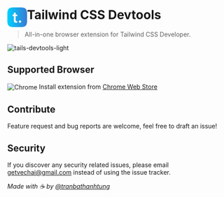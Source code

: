 # <img src="src/assets/img/logo.png" width="45" align="left" /> Tailwind CSS Devtools

> All-in-one browser extension for Tailwind CSS Developer.

<img width="1159" alt="tails-devtools-light" src="https://user-images.githubusercontent.com/84853682/173239591-4cb1081f-1113-4758-bd8c-ec362be4d88c.png">

## Supported Browser

<img alt="Chrome" src="https://img.icons8.com/fluent/24/000000/chrome.png" align="center"/> Install extension from [Chrome Web Store]()

## Contribute

Feature request and bug reports are welcome, feel free to draft an issue!

## Security

If you discover any security related issues, please email getvechai@gmail.com instead of using the issue tracker.

_Made with ☕ by [@tranbathanhtung](https://twitter.com/TrnBThanhTng1)_
